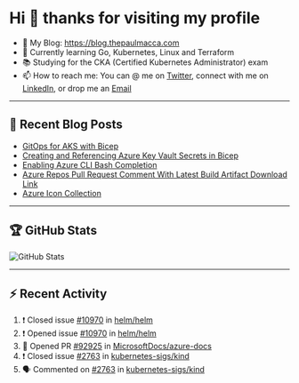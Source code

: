 # Hi 👋 thanks for visiting my profile

- 💬 My Blog: <https://blog.thepaulmacca.com>
- 🌱 Currently learning Go, Kubernetes, Linux and Terraform
- 📚 Studying for the CKA (Certified Kubernetes Administrator) exam
- 📫 How to reach me: You can @ me on [Twitter](https://twitter.com/thepaulmacca), connect with me on [LinkedIn](https://www.linkedin.com/in/thepaulmacca/), or drop me an [Email](mailto:pm@thepaulmacca.com)

---

## :blue_book: Recent Blog Posts
<!-- BLOG-POST-LIST:START -->
- [GitOps for AKS with Bicep](https://blog.thepaulmacca.com/posts/gitops-for-aks-with-bicep/)
- [Creating and Referencing Azure Key Vault Secrets in Bicep](https://blog.thepaulmacca.com/posts/creating-and-referencing-azure-key-vault-secrets-in-bicep/)
- [Enabling Azure CLI Bash Completion](https://blog.thepaulmacca.com/posts/enabling-azure-cli-bash-completion/)
- [Azure Repos Pull Request Comment With Latest Build Artifact Download Link](https://blog.thepaulmacca.com/posts/azure-repos-pull-request-comment-with-latest-build-artifact-download-link/)
- [Azure Icon Collection](https://blog.thepaulmacca.com/posts/azure-icon-collection/)
<!-- BLOG-POST-LIST:END -->

---

## :trophy: GitHub Stats

![GitHub Stats](https://github-readme-stats.vercel.app/api?username=thepaulmacca&count_private=true&show_icons=true&theme=dark)

---

## :zap: Recent Activity

<!--START_SECTION:activity-->
1. ❗️ Closed issue [#10970](https://github.com/helm/helm/issues/10970) in [helm/helm](https://github.com/helm/helm)
2. ❗️ Opened issue [#10970](https://github.com/helm/helm/issues/10970) in [helm/helm](https://github.com/helm/helm)
3. 💪 Opened PR [#92925](https://github.com/MicrosoftDocs/azure-docs/pull/92925) in [MicrosoftDocs/azure-docs](https://github.com/MicrosoftDocs/azure-docs)
4. ❗️ Closed issue [#2763](https://github.com/kubernetes-sigs/kind/issues/2763) in [kubernetes-sigs/kind](https://github.com/kubernetes-sigs/kind)
5. 🗣 Commented on [#2763](https://github.com/kubernetes-sigs/kind/issues/2763) in [kubernetes-sigs/kind](https://github.com/kubernetes-sigs/kind)
<!--END_SECTION:activity-->
